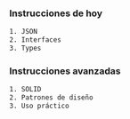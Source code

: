 ### Instrucciones de hoy

```bash
1. JSON
2. Interfaces
3. Types
```

### Instrucciones avanzadas

```bash
1. SOLID
2. Patrones de diseño
3. Uso práctico
```
